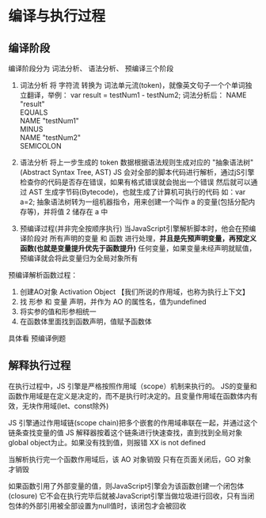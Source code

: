 # 编译与执行过程

## 编译阶段

编译阶段分为 词法分析、 语法分析、 预编译三个阶段

1. 词法分析
将 字符流 转换为 词法单元流(token)，就像英文句子一个个单词独立翻译，举例：
var result = testNum1 - testNum2;
词法分析后：
NAME "result"  
EQUALS  
NAME "testNum1"  
MINUS  
NAME "testNum2"  
SEMICOLON

2. 语法分析
将上一步生成的 token 数据根据语法规则生成对应的 "抽象语法树"(Abstract Syntax Tree, AST)
JS 会对全部的脚本代码进行解析，通过jS引擎检查你的代码是否存在错误，如果有格式错误就会抛出一个错误
然后就可以通过 AST 生成字节码(Bytecode)，也就生成了计算机可执行的代码
如：var a=2; 抽象语法树转为一组机器指令，用来创建一个叫作 a 的变量(包括分配内存等)，并将值 2 储存在 a 中

3. 预编译过程(并非完全按顺序执行)
当JavaScript引擎解析脚本时，他会在预编译阶段对 所有声明的变量 和 函数 进行处理，**并且是先预声明变量，再预定义函数(也就是变量提升优先于函数提升)**
任何变量，如果变量未经声明就赋值，预编译就会将此变量归为全局对象所有

预编译解析函数过程：

1. 创建AO对象 Activation Object 【我们所说的作用域，也称为执行上下文】
2. 找 形参 和 变量 声明，并作为 AO 的属性名，值为undefined
3. 将实参的值和形参相统一
4. 在函数体里面找到函数声明，值赋予函数体

具体看 预编译例题

## 解释执行过程

在执行过程中，JS 引擎是严格按照作用域（scope）机制来执行的。
JS的变量和函数作用域是在定义是决定的，而不是执行时决定的。且变量作用域在函数体内有效，无块作用域(let、const除外)

JS 引擎通过作用域链(scope chain)把多个嵌套的作用域串联在一起，并通过这个链条查找变量的值
JS 解释器按着这个链条进行快速查找，直到找到全局对象global object为止。如果没有找到值，则报错 XX is not defined

当解析执行完一个函数作用域后，该 AO 对象销毁
只有在页面关闭后，GO 对象才销毁

如果函数引用了外部变量的值，则JavaScript引擎会为该函数创建一个闭包体(closure)
它不会在执行完毕后就被JavaScript引擎当做垃圾进行回收，只有当闭包体的外部引用被全部设置为null值时，该闭包才会被回收
